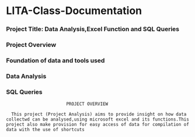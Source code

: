 # LITA-Class-Documentation
### Project Title: Data Analysis,Excel Function and SQL Queries
### Project Overview
### Foundation of data and tools used
### Data Analysis
### SQL Queries
                           PROJECT OVERVIEW
                           
      This project (Project Analysis) aims to provide insight on how data collectwd can be analysed,using microsoft excel and its functions.This project also make provision for easy access of data for compilation of data with the use of shortcuts
